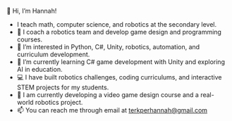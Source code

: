 👋 Hi, I’m Hannah! 
- I teach math, computer science, and robotics at the secondary level.
- 🤖 I coach a robotics team and develop game design and programming courses.
- 👀 I’m interested in Python, C#, Unity, robotics, automation, and curriculum development.
- 🌱 I’m currently learning C# game development with Unity and exploring AI in education.
- 💻 I have built robotics challenges, coding curriculums, and interactive STEM projects for my students.
- 🚧 I am currently developing a video game design course and a real-world robotics project.
- 📫 You can reach me through email at terkperhannah@gmail.com

<!--
**terkperhannah/terkperhannah** is a ✨ _special_ ✨ repository because its `README.md` (this file) appears on your GitHub profile.

Here are some ideas to get you started:

- 🔭 I’m currently working on ...
- 🌱 I’m currently learning ...
- 👯 I’m looking to collaborate on ...
- 🤔 I’m looking for help with ...
- 💬 Ask me about ...
- 📫 How to reach me: ...
- 😄 Pronouns: ...
- ⚡ Fun fact: ...
-->
